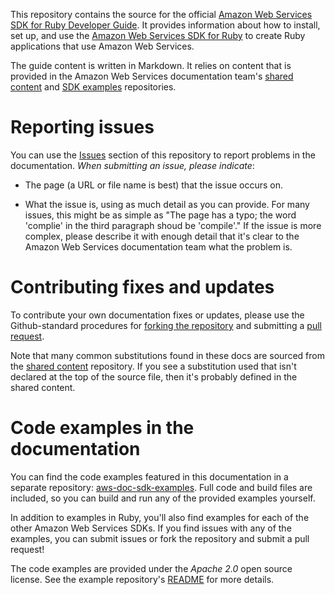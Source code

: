This repository contains the source for the official [Amazon Web Services SDK for Ruby Developer
Guide](http://docs.aws.amazon.com/sdk-for-ruby/v3/developer-guide).
It provides information about how to install, set up, and use the
[Amazon Web Services SDK for Ruby](https://aws.amazon.com/sdk-for-ruby) to create Ruby
applications that use Amazon Web Services.

The guide content is written in Markdown. It relies on content that is provided in the Amazon Web
Services documentation team's [shared content](https://github.com/awsdocs/aws-doc-shared-content)
and [SDK examples](https://github.com/awsdocs/aws-doc-sdk-examples) repositories.

Reporting issues
================

You can use the [Issues](https://github.com/awsdocs/aws-ruby-developer-guide/issues) section of this
repository to report problems in the documentation. *When submitting an issue, please indicate*:

* The page (a URL or file name is best) that the issue occurs on.

* What the issue is, using as much detail as you can provide. For many issues, this might be as
  simple as "The page has a typo; the word 'complie' in the third paragraph shoud be 'compile'." If
  the issue is more complex, please describe it with enough detail that it's clear to the Amazon Web
  Services documentation team what the problem is.

Contributing fixes and updates
==============================

To contribute your own documentation fixes or updates, please use the Github-standard procedures for
[forking the repository](https://help.github.com/articles/fork-a-repo/) and submitting a
[pull request](https://help.github.com/articles/using-pull-requests/).

Note that many common substitutions found in these docs are sourced from the
[shared content](https://github.com/awsdocs/aws-doc-shared-content) repository. If you see a
substitution used that isn't declared at the top of the source file, then it's probably defined in
the shared content.

Code examples in the documentation
==================================

You can find the code examples featured in this documentation in a separate repository:
[aws-doc-sdk-examples](https://github.com/awsdocs/aws-doc-sdk-examples/tree/master/ruby). Full
code and build files are included, so you can build and run any of the provided examples yourself.

In addition to examples in Ruby, you'll also find examples for each of the other Amazon Web
Services SDKs. If you find issues with any of the examples, you can submit issues or fork the
repository and submit a pull request!

The code examples are provided under the *Apache 2.0* open source license. See the example
repository's [README](https://github.com/awsdocs/aws-doc-sdk-examples/blob/master/README.md) for
more details.

